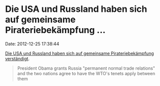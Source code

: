 Die USA und Russland haben sich auf gemeinsame Pirateriebekämpfung \...
=======================================================================

Date: 2012-12-25 17:38:44

[Die USA und Russland haben sich auf gemeinsame Pirateriebekämpfung
verständigt](http://news.cnet.com/8301-13578_3-57560621-38/u.s-russia-forge-action-plan-on-piracy/).

> President Obama grants Russia \"permanent normal trade relations\" and
> the two nations agree to have the WTO\'s tenets apply between them

